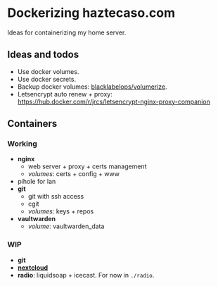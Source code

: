 # Dockerizing haztecaso.com

Ideas for containerizing my home server.

## Ideas and todos

- Use docker volumes.
- Use docker secrets.
- Backup docker volumes: [blacklabelops/volumerize](https://hub.docker.com/r/blacklabelops/volumerize/).
- Letsencrypt auto renew + proxy: https://hub.docker.com/r/jrcs/letsencrypt-nginx-proxy-companion

## Containers

### Working 

- **nginx**
  - web server + proxy + certs management
  - *volumes*: certs + config + www
- pihole for lan
- **git**
  - git with ssh access
  - cgit
  - *volumes*: keys + repos
- **vaultwarden**
  - *volume*: vaultwarden_data

### WIP

- **git**
- [**nextcloud**](https://github.com/nextcloud/docker/tree/master/.examples/docker-compose/with-nginx-proxy/mariadb/fpm)
- **radio**: liquidsoap + icecast. For now in `./radio`.

